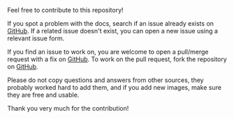Feel free to contribute to this repository!

If you spot a problem with the docs, search if an issue already exists on [GitHub](https://github.com/FJrodafo/FJrodafo/issues). If a related issue doesn't exist, you can open a new issue using a relevant issue form.

If you find an issue to work on, you are welcome to open a pull/merge request with a fix on [GitHub](https://github.com/FJrodafo/FJrodafo/pulls). To work on the pull request, fork the repository on [GitHub](https://github.com/FJrodafo/FJrodafo/forks).

Please do not copy questions and answers from other sources, they probably worked hard to add them, and if you add new images, make sure they are free and usable.

Thank you very much for the contribution!